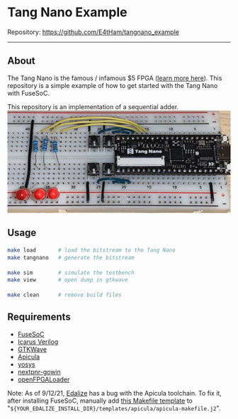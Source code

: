 
# Tang Nano Example

Repository: <https://github.com/E4tHam/tangnano_example>

---

## About

The Tang Nano is the famous / infamous $5 FPGA ([learn more here](https://tangnano.sipeed.com/en/)). This repository is a simple example of how to get started with the Tang Nano with FuseSoC.

This repository is an implementation of a sequential adder. ![Circuit](tangnano/circuit.jpg)

## Usage

```bash
make load       # load the bitstream to the Tang Nano
make tangnano   # generate the bitstream

make sim        # simulate the testbench
make view       # open dump in gtkwave

make clean      # remove build files
```

## Requirements

* [FuseSoC](https://fusesoc.readthedocs.io/en/stable/user/installation.html)
* [Icarus Verilog](https://iverilog.fandom.com/wiki/Installation_Guide)
* [GTKWave](http://gtkwave.sourceforge.net/)
* [Apicula](https://github.com/YosysHQ/apicula#getting-started)
* [yosys](https://github.com/yosyshq/yosys#setup)
* [nextpnr-gowin](https://github.com/YosysHQ/nextpnr#nextpnr-gowin)
* [openFPGALoader](https://github.com/trabucayre/openFPGALoader/blob/master/INSTALL.md#installing-openfpgaloader)

Note: As of 9/12/21, [Edalize](https://github.com/olofk/edalize/) has a bug with the Apicula toolchain. To fix it, after installing FuseSoC, manually add [this Makefile template](https://github.com/infphyny/edalize-1/blob/master/edalize/templates/apicula/apicula-makefile.j2) to "`${YOUR_EDALIZE_INSTALL_DIR}/templates/apicula/apicula-makefile.j2`".
